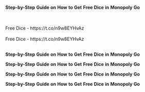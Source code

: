 <strong>Step-by-Step</strong> <strong>Guide</strong> <strong>on</strong> <strong>How</strong> <strong>to</strong> <strong>Get</strong> <strong>Free</strong> <strong>Dice</strong> <strong>in</strong> <strong>Monopoly</strong> <strong>Go</strong>

<br>
<br>Free Dice - https://t.co/n9w8EYHvAz
<br>
<br>Free Dice - https://t.co/n9w8EYHvAz
<br>
<br>

<strong>Step-by-Step</strong> <strong>Guide</strong> <strong>on</strong> <strong>How</strong> <strong>to</strong> <strong>Get</strong> <strong>Free</strong> <strong>Dice</strong> <strong>in</strong> <strong>Monopoly</strong> <strong>Go</strong>

<strong>Step-by-Step</strong> <strong>Guide</strong> <strong>on</strong> <strong>How</strong> <strong>to</strong> <strong>Get</strong> <strong>Free</strong> <strong>Dice</strong> <strong>in</strong> <strong>Monopoly</strong> <strong>Go</strong>

<strong>Step-by-Step</strong> <strong>Guide</strong> <strong>on</strong> <strong>How</strong> <strong>to</strong> <strong>Get</strong> <strong>Free</strong> <strong>Dice</strong> <strong>in</strong> <strong>Monopoly</strong> <strong>Go</strong>

<strong>Step-by-Step</strong> <strong>Guide</strong> <strong>on</strong> <strong>How</strong> <strong>to</strong> <strong>Get</strong> <strong>Free</strong> <strong>Dice</strong> <strong>in</strong> <strong>Monopoly</strong> <strong>Go</strong>

